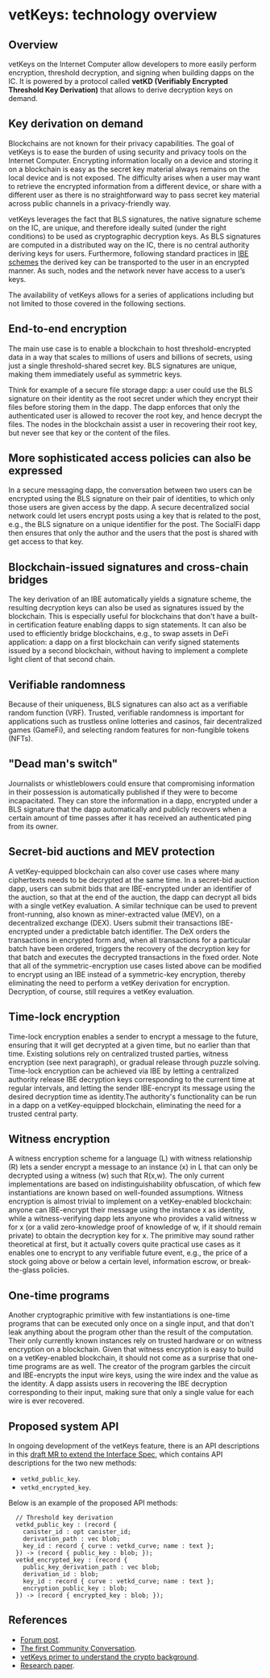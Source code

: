 # vetKeys: technology overview

## Overview
vetKeys on the Internet Computer allow developers to more easily perform encryption, threshold decryption, and signing when building dapps on the IC. It is powered by a protocol called **vetKD (Verifiably Encrypted Threshold Key Derivation)** that allows to derive decryption keys on demand.

## Key derivation on demand
Blockchains are not known for their privacy capabilities. The goal of vetKeys is to ease the burden of using security and privacy tools on the Internet Computer. 
Encrypting information locally on a device and storing it on a blockchain is easy as the secret key material always remains on the local device and is not exposed.
The difficulty arises when a user may want to retrieve the encrypted information from a different device, or share with a different user as there is no straightforward way to pass secret key material across public channels in a privacy-friendly way. 

vetKeys leverages the fact that BLS signatures, the native signature scheme on the IC, are unique, and therefore ideally suited (under the right conditions) to be used as cryptographic decryption keys. As BLS signatures are computed in a distributed way on the IC, there is no central authority deriving keys for users. Furthermore, following standard practices in [IBE schemes](https://internetcomputer.org/blog/features/vetkey-primer#identity-based-encryption-ibe) the derived key can be transported to the user in an encrypted manner. As such, nodes and the network never have access to a user’s keys.

The availability of vetKeys allows for a series of applications including but not limited to those covered in the following sections.

## End-to-end encryption

The main use case is to enable a blockchain to host threshold-encrypted data in a way that scales to millions of users and billions of secrets, using just a single threshold-shared secret key. BLS signatures are unique, making them immediately useful as symmetric keys.

Think for example of a secure file storage dapp: a user could use the BLS signature on their identity as the root secret under which they encrypt their files before storing them in the dapp.
The dapp enforces that only the authenticated user is allowed to recover the root key, and hence decrypt the files.
The nodes in the blockchain assist a user in recovering their root key, but never see that key or the content of the files.

## More sophisticated access policies can also be expressed
In a secure messaging dapp, the conversation between two users can be encrypted using the BLS signature on their pair of identities, to which only those users are given access by the dapp.
A secure decentralized social network could let users encrypt posts using a key that is related to the post, e.g., the BLS signature on a unique identifier for the post.
The SocialFi dapp then ensures that only the author and the users that the post is shared with get access to that key.

## Blockchain-issued signatures and cross-chain bridges
The key derivation of an IBE automatically yields a signature scheme, the resulting decryption keys can also be used as signatures issued by the blockchain.
This is especially useful for blockchains that don't have a built-in certification feature enabling dapps to sign statements.
It can also be used to efficiently bridge blockchains, e.g., to swap assets in DeFi application: a dapp on a first blockchain can verify signed statements issued by a second blockchain, without having to implement a complete light client of that second chain.

## Verifiable randomness
Because of their uniqueness, BLS signatures can also act as a verifiable random function (VRF). 
Trusted, verifiable randomness is important for applications such as trustless online lotteries and casinos, fair decentralized games (GameFi), and selecting random features for non-fungible tokens (NFTs). 

## "Dead man's switch"
Journalists or whistleblowers could ensure that compromising information in their possession is automatically published if they were to become incapacitated. 
They can store the information in a dapp, encrypted under a BLS signature that the dapp automatically and publicly recovers when a certain amount of time passes after it has received an authenticated ping from its owner.

## Secret-bid auctions and MEV protection
A vetKey-equipped blockchain can also cover use cases where many ciphertexts needs to be decrypted at the same time.
In a secret-bid auction dapp, users can submit bids that are IBE-encrypted under an identifier of the auction, so that at the end of the auction, the dapp can decrypt all bids with a single vetKey evaluation. A similar technique can be used to prevent front-running, also known as miner-extracted value (MEV), on a decentralized exchange (DEX). Users submit their transactions IBE-encrypted under a predictable batch identifier. The DeX orders the transactions in encrypted form and, when all transactions for a particular batch have been ordered, triggers the recovery of the decryption key for that batch and executes the decrypted transactions in the fixed order. Note that all of the symmetric-encryption use cases listed above can be modified to encrypt using an IBE instead of a symmetric-key encryption, thereby eliminating the need to perform a vetKey derivation for encryption. Decryption, of course, still requires a vetKey evaluation.

## Time-lock encryption
Time-lock encryption enables a sender to encrypt a message to the future, ensuring that it will get decrypted at a given time, but no earlier than that time. Existing solutions rely on centralized trusted parties, witness encryption (see next paragraph), or gradual release through puzzle solving. Time-lock encryption can be achieved via IBE by letting a centralized authority release IBE decryption keys corresponding to the current time at regular intervals, and letting the sender IBE-encrypt its message using the desired decryption time as identity.The authority's functionality can be run in a dapp on a vetKey-equipped blockchain, eliminating the need for a trusted central party.

## Witness encryption
A witness encryption scheme for a language (L) with witness relationship (R) lets a sender encrypt a message to an instance (x) in L that can only be decrypted using a witness (w) such that R(x,w). The only current implementations are based on indistinguishability obfuscation, of which few instantiations are known based on well-founded assumptions. Witness encryption is almost trivial to implement on a vetKey-enabled blockchain: anyone can IBE-encrypt their message using the instance x as identity, while a witness-verifying dapp lets anyone who provides a valid witness w for x (or a valid zero-knowledge proof of knowledge of w, if it should remain private) to obtain the decryption key for x. The primitive may sound rather theoretical at first, but it actually covers quite practical use cases as it enables one to encrypt to any verifiable future event, e.g., the price of a stock going above or below a certain level, information escrow, or break-the-glass policies.

## One-time programs
Another cryptographic primitive with few instantiations is one-time programs that can be executed only once on a single input, and that don't leak anything about the program other than the result of the computation. Their only currently known instances rely on trusted hardware or on witness encryption on a blockchain. Given that witness encryption is easy to build on a vetKey-enabled blockchain, it should not come as a surprise that one-time programs are as well. The creator of the program garbles the circuit and IBE-encrypts the input wire keys, using the wire index and the value as the identity. A dapp assists users in recovering the IBE decryption corresponding to their input, making sure that only a single value for each wire is ever recovered.

## Proposed system API
In ongoing development of the vetKeys feature, there is an API descriptions in this [draft MR to extend the Interface Spec](https://github.com/dfinity/interface-spec/pull/158), which contains API descriptions for the two new methods:
* `vetkd_public_key`.
* `vetkd_encrypted_key`.


Below is an example of the proposed API methods:

```
  // Threshold key derivation
  vetkd_public_key : (record {
    canister_id : opt canister_id;
    derivation_path : vec blob;
    key_id : record { curve : vetkd_curve; name : text };
  }) -> (record { public_key : blob; });
  vetkd_encrypted_key : (record {
    public_key_derivation_path : vec blob;
    derivation_id : blob;
    key_id : record { curve : vetkd_curve; name : text };
    encryption_public_key : blob;
  }) -> (record { encrypted_key : blob; });
```

## References
- [Forum post](https://forum.dfinity.org/t/threshold-key-derivation-privacy-on-the-ic/16560).
- [The first Community Conversation](https://youtu.be/baM6jHnmMq8).
- [vetKeys primer to understand the crypto background](https://internetcomputer.org/blog/features/vetkey-primer).
- [Research paper](https://eprint.iacr.org/2023/616.pdf).

